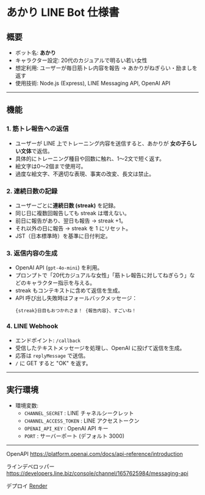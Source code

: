 # あかり LINE Bot 仕様書

## 概要
- ボット名: **あかり**
- キャラクター設定: 20代のカジュアルで明るい若い女性
- 想定利用: ユーザーが毎日筋トレ内容を報告 → あかりがねぎらい・励ましを返す
- 使用技術: Node.js (Express), LINE Messaging API, OpenAI API

---

## 機能
### 1. 筋トレ報告への返信
- ユーザーが LINE 上でトレーニング内容を送信すると、あかりが **女の子らしい文体**で返信。
- 具体的にトレーニング種目や回数に触れ、1〜2文で短く返す。
- 絵文字は0〜2個まで使用可。
- 過度な絵文字、不適切な表現、事実の改変、長文は禁止。

### 2. 連続日数の記録
- ユーザーごとに**連続日数 (streak)** を記録。
- 同じ日に複数回報告しても streak は増えない。
- 前日に報告があり、翌日も報告 → streak +1。
- それ以外の日に報告 → streak を 1 にリセット。
- JST（日本標準時）を基準に日付判定。

### 3. 返信内容の生成
- OpenAI API (`gpt-4o-mini`) を利用。
- プロンプトで「20代カジュアルな女性」「筋トレ報告に対してねぎらう」などのキャラクター指示を与える。
- streak もコンテキストに含めて返信を生成。
- API 呼び出し失敗時はフォールバックメッセージ：
  ```
  {streak}日目もおつかれさま！ {報告内容}、すごいね！
  ```

### 4. LINE Webhook
- エンドポイント: `/callback`
- 受信したテキストメッセージを処理し、OpenAI に投げて返信を生成。
- 応答は `replyMessage` で送信。
- `/` に GET すると "OK" を返す。

---

## 実行環境
- 環境変数:
  - `CHANNEL_SECRET` : LINE チャネルシークレット
  - `CHANNEL_ACCESS_TOKEN` : LINE アクセストークン
  - `OPENAI_API_KEY` : OpenAI API キー
  - `PORT` : サーバーポート (デフォルト 3000)

---



OpenAPI
https://platform.openai.com/docs/api-reference/introduction


ラインデベロッパー
https://developers.line.biz/console/channel/1657625984/messaging-api

デプロイ
[Render](https://dashboard.render.com/web/srv-d2ksu23uibrs73ek76q0)
